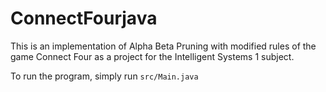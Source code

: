 # ConnectFourjava

This is an implementation of Alpha Beta Pruning with modified rules of the game Connect Four as a project for the Intelligent Systems 1 subject. 

To run the program, simply run ```src/Main.java```
